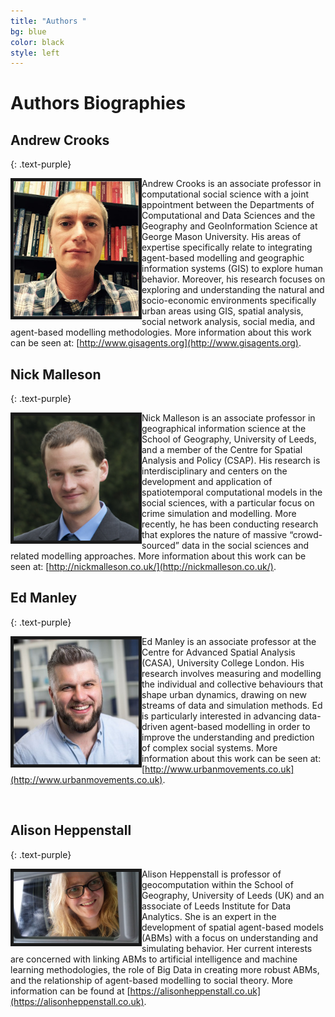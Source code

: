 ```yaml
---
title: "Authors "
bg: blue
color: black
style: left
---
```


# Authors Biographies


## Andrew Crooks
{: .text-purple}

<img align="left" src="./img/Andrew.png" alt="A picture of Andrew" width="200px" border="5" />

Andrew Crooks is an associate professor in computational social science with a joint appointment between the Departments of Computational and Data Sciences and the Geography and GeoInformation Science at George Mason University. His areas of expertise specifically relate to integrating agent-based modelling and geographic information systems (GIS) to explore human behavior. Moreover, his research focuses on exploring and understanding the natural and socio-economic environments specifically urban areas using GIS, spatial analysis, social network analysis, social media, and agent-based modelling methodologies. More information about this work can be seen at: [http://www.gisagents.org](http://www.gisagents.org).



## Nick Malleson
{: .text-purple}


<img align="left" src="./img/Nick.jpg" alt="A picture of the Nick" width="200px" border="5" />

Nick Malleson is an associate professor in geographical information science at the School of Geography, University of Leeds, and a member of the Centre for Spatial Analysis and Policy (CSAP). His research is interdisciplinary and centers on the development and application of spatiotemporal computational models in the social sciences, with a particular focus on crime simulation and modelling. More recently, he has been conducting research that explores the nature of massive “crowd-sourced” data in the social sciences and related modelling approaches. More information about this work can be seen at: [http://nickmalleson.co.uk/](http://nickmalleson.co.uk/). 



## Ed Manley
{: .text-purple}

<img align="left" src="./img/Ed.jpg" alt="A picture of the Ed" width="200px" border="5" /> 

Ed Manley is an associate professor at the Centre for Advanced Spatial Analysis (CASA), University College London. His research involves measuring and modelling the individual and collective behaviours that shape urban dynamics, drawing on new streams of data and simulation methods. Ed is particularly interested in advancing data-driven agent-based modelling in order to improve the understanding and prediction of complex social systems. More information about this work can be seen at: [http://www.urbanmovements.co.uk](http://www.urbanmovements.co.uk).

&nbsp;



## Alison Heppenstall
{: .text-purple}

<img align="left" src="./img/Alison.png" alt="A picture of the Alison" width="200px" border="5" /> 

Alison Heppenstall is professor of geocomputation within the School of Geography, University of Leeds (UK) and an associate of Leeds Institute for Data Analytics. She is an expert in the development of spatial agent-based models (ABMs) with a focus on understanding and simulating behavior. Her current interests are concerned with linking ABMs to artificial intelligence and machine learning methodologies, the role of Big Data in creating more robust ABMs, and the relationship of agent-based modelling to social theory. More information can be found at [https://alisonheppenstall.co.uk](https://alisonheppenstall.co.uk). 
